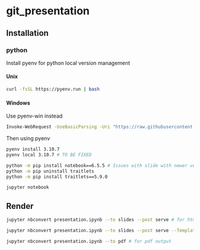 # git_presentation


## Installation

### python

Install pyenv for python local version management

#### Unix

```sh
curl -fsSL https://pyenv.run | bash
```

#### Windows

Use pyenv-win instead

```sh
Invoke-WebRequest -UseBasicParsing -Uri "https://raw.githubusercontent.com/pyenv-win/pyenv-win/master/pyenv-win/install-pyenv-win.ps1" -OutFile "./install-pyenv-win.ps1"; &"./install-pyenv-win.ps1"
```

Then using pyenv

```sh
pyenv install 3.10.7
pyenv local 3.10.7 # TO BE FIXED
```



```sh
python -m pip install notebook==6.5.5 # Issues with slide with newer versions.
python -m pip uninstall traitlets
python -m pip install traitlets==5.9.0

jupyter notebook
```

## Render 

```sh
jupyter nbconvert presentation.ipynb --to slides --post serve # for html output

jupyter nbconvert presentation.ipynb --to slides --post serve --TemplateExporter.exclude_input=True # Slides without python "pure" cell code.

jupyter nbconvert presentation.ipynb --to pdf # for pdf output
```